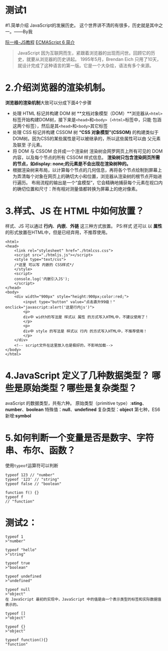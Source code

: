 # 测试1

#1.简单介绍 JavaScript的发展历史。
这个世界讲不清的有很多，历史就是其中之一。——By我

[阮一峰-JS教程](https://wangdoc.com/javascript/)
[ECMAScript 6 简介](http://es6.ruanyifeng.com/#docs/intro)

> JavaScript 因为互联网而生，紧跟着浏览器的出现而问世。回顾它的历史，就要从浏览器的历史讲起。
> 1995年5月，Brendan Eich 只用了10天，就设计完成了这种语言的第一版。它是一个大杂烩，语法有多个来源。

# 2.介绍浏览器的渲染机制。
**浏览器的渲染机制**大致可以分成下面4个步骤
* 处理 HTML 标记并构建 DOM 树
**文档对象模型（DOM）**浏览器从`<html>`标签开始构建DOM树，接下来是`<head>`和`<body>`（`<html>`标签中，只能 包涵这两个标签），然后是其`<head>`和`<body>`其它标签
* 处理 CSS 标记并构建 CSSOM 树
**“CSS 对象模型”(CSSOM)** 的构建类似于DOM树。因为CSS的某些属性是可以被继承的，所以这些属性可以由 父元素 及联至 子元素。
* 将 DOM 与 CSSOM 合并成一个渲染树
渲染树会网罗网页上所有可见的 DOM 内容，以及每个节点的所有 CSSOM 样式信息。
**渲染树只包含渲染网页所需的节点，如display: none;的元素是不会出现在渲染树种的。**
* 根据渲染树来布局，以计算每个节点的几何信息，再将各个节点绘制到屏幕上
为弄清每个对象在网页上的确切大小和位置，浏览器从渲染树的根节点开始进行遍历。
布局流程的输出是一个“盒模型”，它会精确地捕获每个元素在视口内的确切位置和尺寸：所有相对测量值都转换为屏幕上的绝对像素。

# 3.样式、JS 在 HTML 中如何放置？
样式、JS 可以通过 **行内**、**内嵌**、**外链** 这三种方式放置。
PS:样式 还可以 以 **属性**的形式放置在HTML中，但是已经弃用，不推荐使用。

```
<html>
<head>
    <link rel="stylesheet" href="./htmlcss.css">
    <script src="./htmljs.js"></script>
    <style type="text/css">
    /*这里 可以写 内嵌的 CSS样式*/
    </style>
    <script>
    console.log('内嵌引入JS');
    </script>
</head>
<body>
    <div width="900px" style="height:900px;color:red;">
        <input type="button" value="点击直升99级！" onclick="javascript:alert('这是行内js')">
        <p>
        div中 width的写法是 样式以 属性 的方式写入HTML中，不建议使用了！
        </p>
        <p>
        div中 style 的写法是 样式以 行内 的方式写入HTML中，不推荐使用！
        </p>
    </div>
    <!-- script文件在这里放入也是极好的，不影响加载-->
</body>
</html>
```

# 4.JavaScript 定义了几种数据类型？ 哪些是原始类型？哪些是复杂类型？
avaScript 的数据类型，共有六种。
原始类型（primitive type）:**sting**、**number**、**boolean**
特殊值：**null**、**undefined**
复杂类型：**object**
第七种，ES6新增:**symbol**

# 5.如何判断一个变量是否是数字、字符串、布尔、函数？
使用`typeof`运算符可以判断
```
typeof 123 // "number"
typeof '123' // "string"
typeof false // "boolean"
```

```
function f() {}
typeof f
// "function"
```
# 测试2：
```
typeof 1
>"number"

typeof "hello"
>"string"

typeof true
>"boolean"

typeof undefined
>"undefined"

typeof null
>"object"
在 JavaScript 最初的实现中，JavaScript 中的值是由一个表示类型的标签和实际数据值表示的。

typeof []
>"object"

typeof {}
>"object"

typeof function(){}
"function"
```


